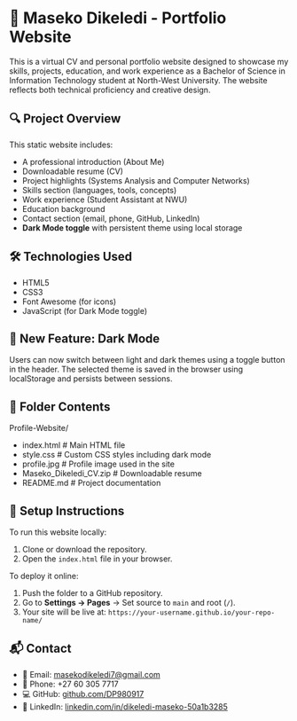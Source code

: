 # 💼 Maseko Dikeledi - Portfolio Website

This is a virtual CV and personal portfolio website designed to showcase my skills, projects, education, and work experience as a Bachelor of Science in Information Technology student at North-West University. The website reflects both technical proficiency and creative design.

## 🔍 Project Overview

This static website includes:

- A professional introduction (About Me)
- Downloadable resume (CV)
- Project highlights (Systems Analysis and Computer Networks)
- Skills section (languages, tools, concepts)
- Work experience (Student Assistant at NWU)
- Education background
- Contact section (email, phone, GitHub, LinkedIn)
- **Dark Mode toggle** with persistent theme using local storage

## 🛠️ Technologies Used

- HTML5
- CSS3
- Font Awesome (for icons)
- JavaScript (for Dark Mode toggle)

## 🌙 New Feature: Dark Mode

Users can now switch between light and dark themes using a toggle button in the header. The selected theme is saved in the browser using localStorage and persists between sessions.

## 📁 Folder Contents

Profile-Website/
- index.html  # Main HTML file
- style.css # Custom CSS styles including dark mode
- profile.jpg  # Profile image used in the site
- Maseko_Dikeledi_CV.zip  # Downloadable resume
- README.md  # Project documentation


## 🔧 Setup Instructions

To run this website locally:
1. Clone or download the repository.
2. Open the `index.html` file in your browser.

To deploy it online:
1. Push the folder to a GitHub repository.
2. Go to **Settings → Pages** → Set source to `main` and root (`/`).
3. Your site will be live at:
   `https://your-username.github.io/your-repo-name/`

## 📬 Contact

- 📧 Email: masekodikeledi7@gmail.com  
- 📱 Phone: +27 60 305 7717  
- 💻 GitHub: [github.com/DP980917](https://github.com/DP980917)  
- 💼 LinkedIn: [linkedin.com/in/dikeledi-maseko-50a1b3285](https://www.linkedin.com/in/dikeledi-maseko-50a1b3285)



